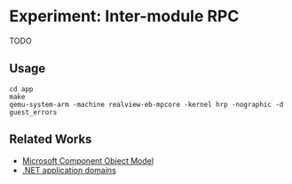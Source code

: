 # Experiment: Inter-module RPC

TODO

## Usage

``` Shell
cd app
make
qemu-system-arm -machine realview-eb-mpcore -kernel hrp -nographic -d guest_errors
```

## Related Works

 - [Microsoft Component Object Model](https://docs.microsoft.com/en-us/windows/win32/com/the-component-object-model)
 - [.NET application domains](https://docs.microsoft.com/en-us/dotnet/framework/app-domains/application-domains)
